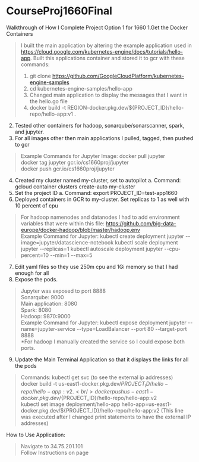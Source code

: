 # CourseProj1660Final
Walkthrough of How I Complete Project Option 1 for 1660 
1.Get the Docker Containers 
> I built the main application by altering the example application used in https://cloud.google.com/kubernetes-engine/docs/tutorials/hello-app. 
> Built this applications container and stored it to gcr with these commands:
> 1. git clone https://github.com/GoogleCloudPlatform/kubernetes-engine-samples
> 2. cd kubernetes-engine-samples/hello-app
> 3. Changed main application to display the messages that I want in the hello.go file 
> 4. docker build -t REGION-docker.pkg.dev/${PROJECT_ID}/hello-repo/hello-app:v1 .
2. Tested other containers for hadoop, sonarqube/sonarscanner, spark, and jupyter. 
3. For all images other then main applications I pulled, tagged, then pushed to gcr 
> Example Commands for Jupyter Image: docker pull jupyter<br/> 
> docker tag jupyter gcr.io/cs1660proj/jupyter<br/>
> docker push gcr.io/cs1660proj/jupyter<br/>
4. Created my cluster named my-cluster, set to autopilot 
    a. Command: gcloud container clusters create-auto my-cluster
5. Set the project ID
    a. Command: export PROJECT_ID=test-app1660
6. Deployed containers in GCR to my-cluster. Set replicas to 1 as well with 10 percent of cpu
> For hadoop namenodes and datanodes I had to add environment variables that were within this file: https://github.com/big-data-europe/docker-hadoop/blob/master/hadoop.env <br/>
> Example Command for Jupyter: kubectl create deployment jupyter --image=jupyter/datascience-notebook
> kubectl scale deployment jupyter --replicas=1
> kubectl autoscale deployment jupyter --cpu-percent=10 --min=1 --max=5
7. Edit yaml files so they use 250m cpu and 1Gi memory so that I had enough for all 
8. Expose the pods.
> Jupyter was exposed to port 8888 <br/>
> Sonarqube: 9000 <br/>
> Main application: 8080 <br/>
> Spark: 8080 <br/>
> Hadoop: 9870:9000 <br/>
> Example Command for Jupyter: kubectl expose deployment jupyter --name=jupyter-service --type=LoadBalancer --port 80 --target-port 8888 <br/>
    *For hadoop I manually created the service so I could expose both ports.
9. Update the Main Terminal Application so that it displays the links for all the pods 
> Commands: kubectl get svc (to see the external ip addresses) <br/>
> docker build -t us-east1-docker.pkg.dev/${PROJECT_ID}/hello-repo/hello-app:v2 . <br/>
> docker push us-east1-docker.pkg.dev/${PROJECT_ID}/hello-repo/hello-app:v2 <br/>
> kubectl set image deployment/hello-app hello-app=us-east1-docker.pkg.dev/${PROJECT_ID}/hello-repo/hello-app:v2 (This line was executed after I changed print statements to have the external IP addresses) <br/>

How to Use Application:
> Navigate to 34.75.201.101<br/>
> Follow Instructions on page<br/>
